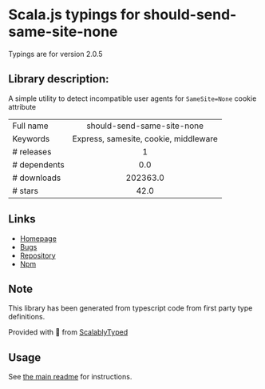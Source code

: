
# Scala.js typings for should-send-same-site-none

Typings are for version 2.0.5

## Library description:
A simple utility to detect incompatible user agents for `SameSite=None` cookie attribute

|                    |                 |
| ------------------ | :-------------: |
| Full name          | should-send-same-site-none |
| Keywords           | Express, samesite, cookie, middleware |
| # releases         | 1 |
| # dependents       | 0.0 |
| # downloads        | 202363.0 |
| # stars            | 42.0 |

## Links
- [Homepage](https://github.com/linsight/should-send-same-site-none#readme)
- [Bugs](https://github.com/linsight/should-send-same-site-none/issues)
- [Repository](https://github.com/linsight/should-send-same-site-none)
- [Npm](https://www.npmjs.com/package/should-send-same-site-none)
    


## Note
This library has been generated from typescript code from first party type definitions.

Provided with :purple_heart: from [ScalablyTyped](https://github.com/oyvindberg/ScalablyTyped)

## Usage
See [the main readme](../../readme.md) for instructions.



